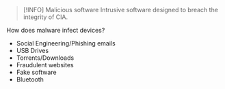 > [!INFO] Malicious software
Intrusive software designed to breach the integrity of CIA.

How does malware infect devices?
- Social Engineering/Phishing emails
- USB Drives
- Torrents/Downloads
- Fraudulent websites
- Fake software
- Bluetooth